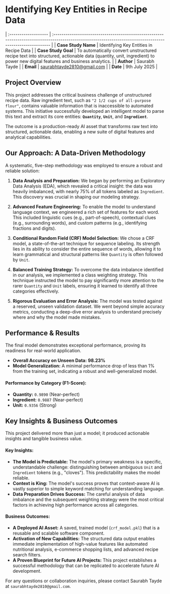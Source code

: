 # Identifying Key Entities in Recipe Data


                                                                                                                                                                                   
| :------------------- | :---------------------------------------------------------------------------------------------------------------------------------------------------------- |
| **Case Study Name**  | Identifying Key Entities in Recipe Data                                                                                                                     |
| **Case Study Goal**  | To automatically convert unstructured recipe text into structured, actionable data (quantity, unit, ingredient) to power new digital features and business analytics. |
| **Author**           | Saurabh Tayde                                                                                                                                               |
| **Email**            | saurabhtayde2810@gmail.com                                                                                                                                  |
| **Date**             | 9th July 2025                                                                                                                                               |


## Project Overview

This project addresses the critical business challenge of unstructured recipe data. Raw ingredient text, such as `"2 1/2 cups of all-purpose flour"`, contains valuable information that is inaccessible to automated systems. This initiative successfully developed an intelligent model to parse this text and extract its core entities: **`Quantity`**, **`Unit`**, and **`Ingredient`**.

The outcome is a production-ready AI asset that transforms raw text into structured, actionable data, enabling a new suite of digital features and analytical capabilities.

## Our Approach: A Data-Driven Methodology

A systematic, five-step methodology was employed to ensure a robust and reliable solution:

1.  **Data Analysis and Preparation:** We began by performing an Exploratory Data Analysis (EDA), which revealed a critical insight: the data was heavily imbalanced, with nearly 75% of all tokens labeled as `Ingredient`. This discovery was crucial in shaping our modeling strategy.

2.  **Advanced Feature Engineering:** To enable the model to understand language context, we engineered a rich set of features for each word. This included linguistic cues (e.g., part-of-speech), contextual clues (e.g., surrounding words), and custom patterns (e.g., identifying fractions and digits).

3.  **Conditional Random Field (CRF) Model Selection:** We chose a CRF model, a state-of-the-art technique for sequence labeling. Its strength lies in its ability to consider the entire sequence of words, allowing it to learn grammatical and structural patterns like `Quantity` is often followed by `Unit`.

4.  **Balanced Training Strategy:** To overcome the data imbalance identified in our analysis, we implemented a class weighting strategy. This technique instructed the model to pay significantly more attention to the rarer `Quantity` and `Unit` labels, ensuring it learned to identify all three categories effectively.

5.  **Rigorous Evaluation and Error Analysis:** The model was tested against a reserved, unseen validation dataset. We went beyond simple accuracy metrics, conducting a deep-dive error analysis to understand precisely where and why the model made mistakes.

## Performance & Results

The final model demonstrates exceptional performance, proving its readiness for real-world application.

*   **Overall Accuracy on Unseen Data:** **98.23%**
*   **Model Generalization:** A minimal performance drop of less than 1% from the training set, indicating a robust and well-generalized model.

#### **Performance by Category (F1-Score):**
*   **Quantity:** `0.9890` (Near-perfect)
*   **Ingredient:** `0.9887` (Near-perfect)
*   **Unit:** `0.9356` (Strong)

## Key Insights & Business Outcomes

This project delivered more than just a model; it produced actionable insights and tangible business value.

#### **Key Insights:**
*   **The Model is Predictable:** The model's primary weakness is a specific, understandable challenge: distinguishing between ambiguous `Unit` and `Ingredient` tokens (e.g., "cloves"). This predictability makes the model reliable.
*   **Context is King:** The model's success proves that context-aware AI is vastly superior to simple keyword matching for understanding language.
*   **Data Preparation Drives Success:** The careful analysis of data imbalance and the subsequent weighting strategy were the most critical factors in achieving high performance across all categories.

#### **Business Outcomes:**
*   **A Deployed AI Asset:** A saved, trained model (`crf_model.pkl`) that is a reusable and scalable software component.
*   **Activation of New Capabilities:** The structured data output enables immediate implementation of high-value features like automated nutritional analysis, e-commerce shopping lists, and advanced recipe search filters.
*   **A Proven Blueprint for Future AI Projects:** This project establishes a successful methodology that can be replicated to accelerate future AI development.



For any questions or collaboration inquiries, please contact Saurabh Tayde at `saurabhtayde2810@gmail.com`.
